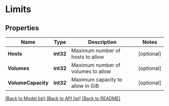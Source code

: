 # Limits

## Properties

Name | Type | Description | Notes
------------ | ------------- | ------------- | -------------
**Hosts** | **int32** | Maximum number of hosts to allow | [optional] 
**Volumes** | **int32** | Maximum number of volumes to allow | [optional] 
**VolumeCapacity** | **int32** | Maximum capacity to allow in GiB | [optional] 

[[Back to Model list]](../README.md#documentation-for-models) [[Back to API list]](../README.md#documentation-for-api-endpoints) [[Back to README]](../README.md)


